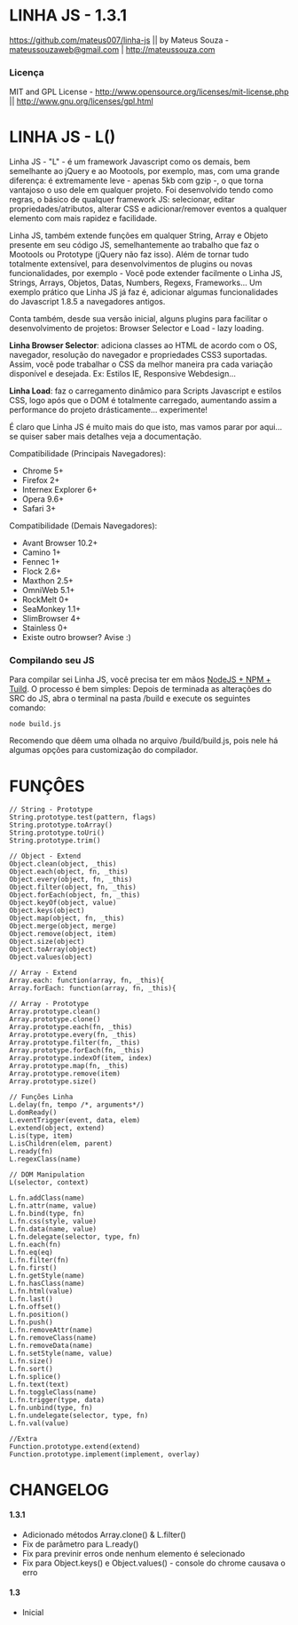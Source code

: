 LINHA JS - 1.3.1
=====================
<https://github.com/mateus007/linha-js> || by Mateus Souza - mateussouzaweb@gmail.com | <http://mateussouza.com>

### Licença
MIT and GPL License - <http://www.opensource.org/licenses/mit-license.php> || <http://www.gnu.org/licenses/gpl.html>

LINHA JS - L()
========================
Linha JS - "L" - é um framework Javascript como os demais, bem semelhante ao jQuery e ao Mootools, por exemplo, mas, com uma grande diferença: é extremamente leve - apenas 5kb com gzip -, o que torna vantajoso o uso dele em qualquer projeto. Foi desenvolvido tendo como regras, o básico de qualquer framework JS: selecionar, editar propriedades/atributos, alterar CSS e adicionar/remover eventos a qualquer elemento com mais rapidez e facilidade.

Linha JS, também extende funções em qualquer String, Array e Objeto presente em seu código JS, semelhantemente ao trabalho que faz o Mootools ou Prototype (jQuery não faz isso). Além de tornar tudo totalmente extensível, para desenvolvimentos de plugins ou novas funcionalidades, por exemplo - Você pode extender facilmente o Linha JS, Strings, Arrays, Objetos, Datas, Numbers, Regexs, Frameworks... Um exemplo prático que Linha JS já faz é, adicionar algumas funcionalidades do Javascript 1.8.5 a navegadores antigos.

Conta também, desde sua versão inicial, alguns plugins para facilitar o desenvolvimento de projetos: Browser Selector e Load - lazy loading. 

<b>Linha Browser Selector</b>: adiciona classes ao HTML de acordo com o OS, navegador, resolução do navegador e propriedades CSS3 suportadas. Assim, você pode trabalhar o CSS da melhor maneira pra cada variação disponível e desejada. Ex: Estilos IE, Responsive Webdesign...

<b>Linha Load</b>: faz o carregamento dinâmico para Scripts Javascript e estilos CSS, logo após que o DOM é totalmente carregado, aumentando assim a performance do projeto drásticamente... experimente!

É claro que Linha JS é muito mais do que isto, mas vamos parar por aqui... se quiser saber mais detalhes veja a documentação.

Compatibilidade (Principais Navegadores):

* Chrome 5+
* Firefox 2+
* Internex Explorer 6+
* Opera 9.6+
* Safari 3+

Compatibilidade (Demais Navegadores):

* Avant Browser 10.2+
* Camino 1+
* Fennec 1+
* Flock 2.6+
* Maxthon 2.5+
* OmniWeb 5.1+
* RockMelt 0+
* SeaMonkey 1.1+
* SlimBrowser 4+
* Stainless 0+
* Existe outro browser? Avise :)

### Compilando seu JS

Para compilar sei Linha JS, você precisa ter em mãos [NodeJS + NPM + Tuild](https://gist.github.com/866799). O processo é bem simples: Depois de terminada as alterações do SRC do JS, abra o terminal na pasta /build e execute os seguintes comando:
	
	node build.js 
	
Recomendo que dêem uma olhada no arquivo /build/build.js, pois nele há algumas opções para customização do compilador.

FUNÇÔES
=========================
	
	// String - Prototype
	String.prototype.test(pattern, flags)
	String.prototype.toArray()
	String.prototype.toUri()
	String.prototype.trim()
	
	// Object - Extend
	Object.clean(object, _this)
	Object.each(object, fn, _this)
	Object.every(object, fn, _this)
	Object.filter(object, fn, _this)
	Object.forEach(object, fn, _this)
	Object.keyOf(object, value)
	Object.keys(object)
	Object.map(object, fn, _this)
	Object.merge(object, merge)
	Object.remove(object, item)
	Object.size(object)
	Object.toArray(object)
	Object.values(object)
	
	// Array - Extend
	Array.each: function(array, fn, _this){
	Array.forEach: function(array, fn, _this){
	
	// Array - Prototype
	Array.prototype.clean()
	Array.prototype.clone()
	Array.prototype.each(fn, _this)
	Array.prototype.every(fn, _this)
	Array.prototype.filter(fn, _this)
	Array.prototype.forEach(fn, _this)
	Array.prototype.indexOf(item, index)
	Array.prototype.map(fn, _this)
	Array.prototype.remove(item)
	Array.prototype.size()
	
	// Funções Linha
	L.delay(fn, tempo /*, arguments*/)
	L.domReady()
	L.eventTrigger(event, data, elem)
	L.extend(object, extend)
	L.is(type, item)
	L.isChildren(elem, parent)
	L.ready(fn)
	L.regexClass(name)
	
	// DOM Manipulation
	L(selector, context)
	
	L.fn.addClass(name)
	L.fn.attr(name, value)
	L.fn.bind(type, fn)
	L.fn.css(style, value)
	L.fn.data(name, value)
	L.fn.delegate(selector, type, fn)
	L.fn.each(fn)
	L.fn.eq(eq)
	L.fn.filter(fn)
	L.fn.first()
	L.fn.getStyle(name)
	L.fn.hasClass(name)
	L.fn.html(value)
	L.fn.last()
	L.fn.offset()
	L.fn.position()
	L.fn.push()
	L.fn.removeAttr(name)
	L.fn.removeClass(name)
	L.fn.removeData(name)
	L.fn.setStyle(name, value)
	L.fn.size()
	L.fn.sort()
	L.fn.splice()
	L.fn.text(text)
	L.fn.toggleClass(name)
	L.fn.trigger(type, data)
	L.fn.unbind(type, fn)
	L.fn.undelegate(selector, type, fn)
	L.fn.val(value)
	
	//Extra
	Function.prototype.extend(extend)
	Function.prototype.implement(implement, overlay)
	
CHANGELOG
=========================

#### 1.3.1

 * Adicionado métodos Array.clone() & L.filter()
 * Fix de parâmetro para L.ready()
 * Fix para previnir erros onde nenhum elemento é selecionado
 * Fix para Object.keys() e Object.values() - console do chrome causava o erro

#### 1.3

 * Inicial